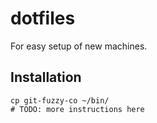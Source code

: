 # dotfiles
For easy setup of new machines.

## Installation

```
cp git-fuzzy-co ~/bin/
# TODO: more instructions here
```